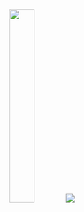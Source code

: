 <div align="center">
  <img src="https://user-images.githubusercontent.com/99658673/198101765-b33d5162-b26f-4a23-84ef-9897c812e334.jpg" width="30%" />
  <img src="https://user-images.githubusercontent.com/99658673/198101769-c4cbac40-7ff9-400f-8f22-ec12b80ac730.jpg" />
</div>
